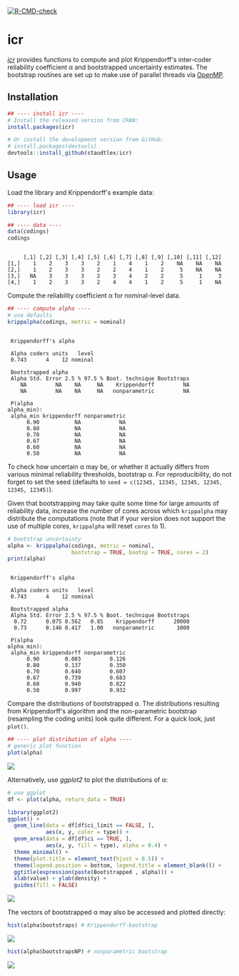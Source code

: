<!-- badges: start -->
[![R-CMD-check](https://github.com/staudtlex/icr/actions/workflows/R-CMD-check.yaml/badge.svg?branch=main)](https://github.com/staudtlex/icr/actions/workflows/R-CMD-check.yaml)
<!-- badges: end -->

# icr

[_icr_](https://cran.r-project.org/web/packages/icr/index.html) provides functions to compute and plot Krippendorff's inter-coder reliability coefficient &alpha; and bootstrapped uncertainty estimates. The bootstrap routines are set up to make use of parallel threads via [OpenMP](https://en.wikipedia.org/wiki/OpenMP).

<!--more-->


## Installation 

```R
## ---- install icr ----
# Install the released version from CRAN:
install.packages(icr)

# Or install the development version from GitHub:
# install.packages(devtools)
devtools::install_github(staudtlex/icr)
```

## Usage 

Load the library and Krippendorff's example data:

```R
## ---- load icr ----
library(icr)

## ---- data ----
data(codings)
codings
```

```text

     [,1] [,2] [,3] [,4] [,5] [,6] [,7] [,8] [,9] [,10] [,11] [,12]
[1,]    1    2    3    3    2    1    4    1    2    NA    NA    NA
[2,]    1    2    3    3    2    2    4    1    2     5    NA    NA
[3,]   NA    3    3    3    2    3    4    2    2     5     1     3
[4,]    1    2    3    3    2    4    4    1    2     5     1    NA
```

Compute the reliability coefficient &alpha; for nominal-level data.

```R
## ---- compute alpha ----
# use defaults
krippalpha(codings, metric = nominal)
```

```text

 Krippendorff's alpha

 Alpha coders units   level
 0.743      4    12 nominal

 Bootstrapped alpha
 Alpha Std. Error 2.5 % 97.5 % Boot. technique Bootstraps
    NA         NA    NA     NA    Krippendorff         NA
    NA         NA    NA     NA   nonparametric         NA

 P(alpha
alpha_min):
 alpha_min krippendorff nonparametric
      0.90           NA            NA
      0.80           NA            NA
      0.70           NA            NA
      0.67           NA            NA
      0.60           NA            NA
      0.50           NA            NA
```

To check how uncertain &alpha; may be, or whether it actually differs from various minimal reliability thresholds, bootstrap &alpha;. For reproducibility, do not forget to set the seed (defaults to `seed = c(12345, 12345, 12345, 12345, 12345, 12345)`).

Given that bootstrapping may take quite some time for large amounts of reliability data, increase the number of cores across which `krippalpha` may distribute the computations (note that if your version does not support the use of multiple cores, `krippalpha` will reset `cores` to 1).

```R
# bootstrap uncertainty
alpha <- krippalpha(codings, metric = nominal,
                    bootstrap = TRUE, bootnp = TRUE, cores = 2)
print(alpha)
```

```text

 Krippendorff's alpha

 Alpha coders units   level
 0.743      4    12 nominal

 Bootstrapped alpha
 Alpha Std. Error 2.5 % 97.5 % Boot. technique Bootstraps
  0.72      0.075 0.562   0.85    Krippendorff      20000
  0.73      0.146 0.417   1.00   nonparametric       1000

 P(alpha
alpha_min):
 alpha_min krippendorff nonparametric
      0.90        0.003         0.126
      0.80        0.137         0.350
      0.70        0.640         0.607
      0.67        0.739         0.683
      0.60        0.940         0.822
      0.50        0.997         0.932
```

Compare the distributions of bootstrapped &alpha;. The distributions resulting from Krippendorff's algorithm and the non-parametric bootstrap (resampling the coding units) look quite different. For a quick look, just `plot()`.

```R
## ---- plot distribution of alpha ----
# generic plot function
plot(alpha)
```


![](man/figures/icr_package_densities.png)

Alternatively, use _ggplot2_ to plot the distributions of &alpha;:

```R
# use ggplot
df <- plot(alpha, return_data = TRUE)

library(ggplot2)
ggplot() +
  geom_line(data = df[df$ci_limit == FALSE, ],
            aes(x, y, color = type)) +
  geom_area(data = df[df$ci == TRUE, ],
            aes(x, y, fill = type), alpha = 0.4) +
  theme_minimal() +
  theme(plot.title = element_text(hjust = 0.5)) +
  theme(legend.position = bottom, legend.title = element_blank()) +
  ggtitle(expression(paste(Bootstrapped , alpha))) +
  xlab(value) + ylab(density) +
  guides(fill = FALSE)
```


![](man/figures/icr_package_densities2.png)

The vectors of bootstrapped &alpha; may also be accessed and plotted directly:

```R
hist(alpha$bootstraps) # Krippendorff-bootstrap
```


![](man/figures/icr_package_bootstrap.png)

```R
hist(alpha$bootstrapsNP) # nonparametric bootstrap
```


![](man/figures/icr_package_bootstrapnp.png)
